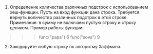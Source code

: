 1. Определение количества различных подстрок с использованием хеш-функции. Пусть на вход функции дана строка. Требуется вернуть количество различных подстрок в этой строке.
Примечание: в сумму не включаем пустую строку и строку целиком.
Пример работы функции:
>>> func("papa")
6
>>> func("sova")
9
2. Закодируйте любую строку по алгоритму Хаффмана.